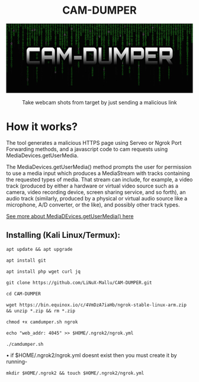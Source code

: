 <h1 align="center">CAM-DUMPER</h1>
<p align="center"><img src="cd.jpg" max-width="90%%" height="auto"></p>
<p align="center">Take webcam shots from target by just sending a malicious link</p>

# How it works?
<p>The tool generates a malicious HTTPS page using Serveo or Ngrok Port Forwarding methods, and a javascript code to cam requests using MediaDevices.getUserMedia. </p>

<p>The MediaDevices.getUserMedia() method prompts the user for permission to use a media input which produces a MediaStream with tracks containing the requested types of media. That stream can include, for example, a video track (produced by either a hardware or virtual video source such as a camera, video recording device, screen sharing service, and so forth), an audio track (similarly, produced by a physical or virtual audio source like a microphone, A/D converter, or the like), and possibly other track types. </p>

[See more about MediaDEvices.getUserMedia() here](https://developer.mozilla.org/en-US/docs/Web/API/MediaDevices/getUserMedia)

## Installing (Kali Linux/Termux):


```
apt update && apt upgrade
```
```
apt install git
```
```
apt install php wget curl jq
```
```
git clone https://github.com/LiNuX-Mallu/CAM-DUMPER.git
```
```
cd CAM-DUMPER
```
```
wget https://bin.equinox.io/c/4VmDzA7iaHb/ngrok-stable-linux-arm.zip && unzip *.zip && rm *.zip
```
```
chmod +x camdumper.sh ngrok
```
```
echo "web_addr: 4045" >> $HOME/.ngrok2/ngrok.yml
```
```
./camdumper.sh
```
• if $HOME/.ngrok2/ngrok.yml doesnt exist then
you must create it by running-
```
mkdir $HOME/.ngrok2 && touch $HOME/.ngrok2/ngrok.yml
```
